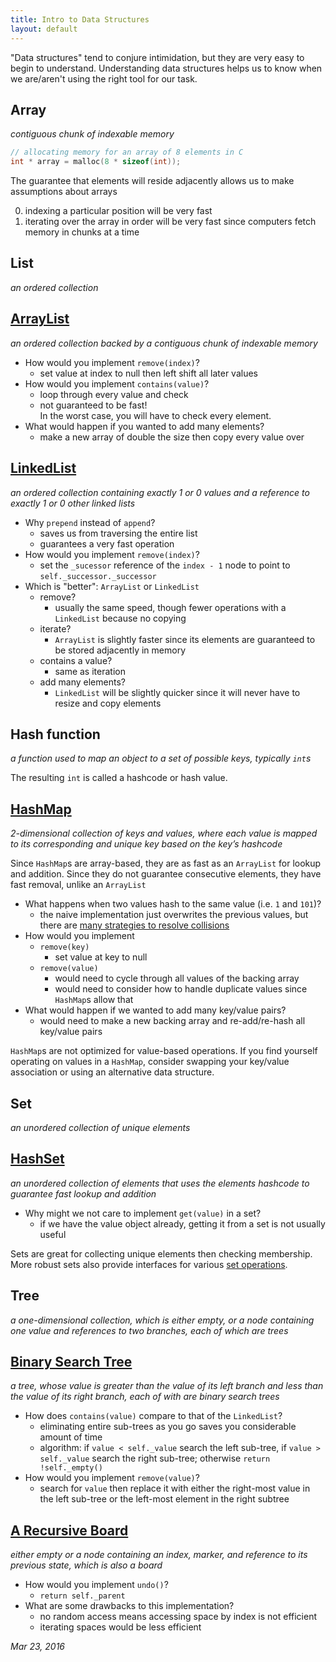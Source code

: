 ```yaml
---
title: Intro to Data Structures
layout: default
---
```


"Data structures" tend to conjure intimidation, but they are very easy to begin to understand.
Understanding data structures helps us to know when we are/aren't using the right tool for our task.


## Array
*contiguous chunk of indexable memory*
```c
// allocating memory for an array of 8 elements in C
int * array = malloc(8 * sizeof(int));
```

The guarantee that elements will reside adjacently allows us to make assumptions about arrays

0. indexing a particular position will be very fast
0. iterating over the array in order will be very fast since computers fetch memory in chunks at a time


## List
*an ordered collection*


## [ArrayList](https://github.com/hkgumbs/hkgumbs.github.io/tree/master/blog/intro-to-data-structures/src/array_list.py)
*an ordered collection backed by a contiguous chunk of indexable memory*

- How would you implement `remove(index)`?
  - set value at index to null then left shift all later values
- How would you implement `contains(value)`?
  - loop through every value and check
  - not guaranteed to be fast!<br />
    In the worst case, you will have to check every element.
- What would happen if you wanted to add many elements?
  - make a new array of double the size then copy every value over


## [LinkedList](https://github.com/hkgumbs/hkgumbs.github.io/tree/master/blog/intro-to-data-structures/src/linked_list.py)
*an ordered collection containing exactly 1 or 0 values and a reference to exactly 1 or 0 other linked lists*

- Why `prepend` instead of `append`?
  - saves us from traversing the entire list
  - guarantees a very fast operation
- How would you implement `remove(index)`?
  - set the `_sucessor` reference of the `index - 1` node to point to `self._successor._successor`
- Which is "better": `ArrayList` or `LinkedList`
  - remove?
    - usually the same speed, though fewer operations with a `LinkedList` because no copying
  - iterate?
    - `ArrayList` is slightly faster since its elements are guaranteed to be stored adjacently in memory
  - contains a value?
    - same as iteration
  - add many elements?
    - `LinkedList` will be slightly quicker since it will never have to resize and copy elements


## Hash function
*a function used to map an object to a set of possible keys, typically `int`s*

The resulting `int` is called a hashcode or hash value.


## [HashMap](https://github.com/hkgumbs/hkgumbs.github.io/tree/master/blog/intro-to-data-structures/src/hash_map.py)
*2-dimensional collection of keys and values, where each value is mapped to its corresponding and unique key based on the key’s hashcode*

Since `HashMap`s are array-based, they are as fast as an `ArrayList` for lookup and addition.
Since they do not guarantee consecutive elements, they have fast removal, unlike an `ArrayList`

- What happens when two values hash to the same value (i.e. `1` and `101`)?
  - the naive implementation just overwrites the previous values, but there are [many strategies to resolve collisions](https://en.wikipedia.org/wiki/Hash_table#Collision_resolution)
- How would you implement
  - `remove(key)`
    - set value at key to null
  - `remove(value)`
    - would need to cycle through all values of the backing array
    - would need to consider how to handle duplicate values since `HashMap`s allow that
- What would happen if we wanted to add many key/value pairs?
  - would need to make a new backing array and re-add/re-hash all key/value pairs

`HashMap`s are not optimized for value-based operations. If you find yourself operating on values in a `HashMap`, consider swapping your key/value association or using an alternative data structure.


## Set
*an unordered collection of unique elements*


## [HashSet](https://github.com/hkgumbs/hkgumbs.github.io/tree/master/blog/intro-to-data-structures/src/hash_set.py)
*an unordered collection of elements that uses the elements hashcode to guarantee fast lookup and addition*

- Why might we not care to implement `get(value)` in a set?
  - if we have the value object already, getting it from a set is not usually useful

Sets are great for collecting unique elements then checking membership. More robust sets also provide interfaces for various [set operations](<https://en.wikipedia.org/wiki/Set_(mathematics)#Basic_operations>).


## Tree
*a one-dimensional collection, which is either empty, or a node containing one value and references to two branches, each of which are trees*


## [Binary Search Tree](https://github.com/hkgumbs/hkgumbs.github.io/tree/master/blog/intro-to-data-structures/src/binary_search_tree.py)
*a tree, whose value is greater than the value of its left branch and less than the value of its right branch, each of with are binary search trees*

- How does `contains(value)` compare to that of the `LinkedList`?
  - eliminating entire sub-trees as you go saves you considerable amount of time
  - algorithm: if `value < self._value` search the left sub-tree, if `value > self._value` search the right sub-tree; otherwise `return !self._empty()`
- How would you implement `remove(value)`?
  - search for `value` then replace it with either the right-most value in the left sub-tree or the left-most element in the right subtree


## [A Recursive Board](https://github.com/hkgumbs/hkgumbs.github.io/tree/master/blog/intro-to-data-structures/src/board.py)
*either empty or a node containing an index, marker, and reference to its previous state, which is also a board*

- How would you implement `undo()`?
  - `return self._parent`
- What are some drawbacks to this implementation?
  - no random access means accessing space by index is not efficient
  - iterating spaces would be less efficient


_Mar 23, 2016_
